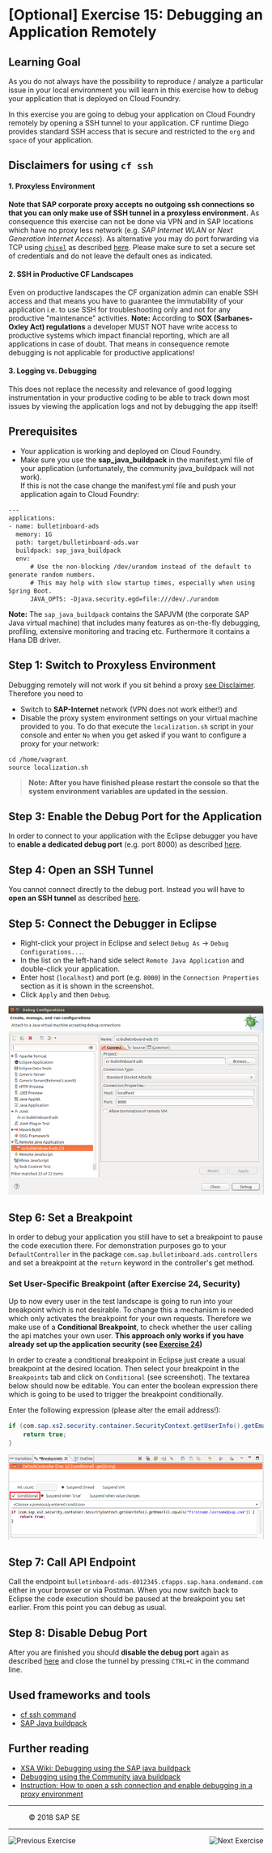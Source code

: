 # [Optional] Exercise 15: Debugging an Application Remotely

## Learning Goal

As you do not always have the possibility to reproduce / analyze a particular issue in your local environment you will learn in this exercise how to debug your application that is deployed on Cloud Foundry. 

In this exercise you are going to debug your application on Cloud Foundry remotely by opening a SSH tunnel to your application. CF runtime Diego provides standard SSH access that is secure and restricted to the `org` and `space` of your application.

## Disclaimers for using `cf ssh`
#### 1. Proxyless Environment  
**Note that SAP corporate proxy accepts no outgoing ssh connections so that you can only make use of SSH tunnel in a proxyless environment.** As consequence this exercise can not be done via VPN and in SAP locations which have no proxy less network (e.g. *SAP Internet WLAN* or *Next Generation Internet Access*). As alternative you may do port forwarding via TCP using [`chisel`](https://github.infra.hana.ondemand.com/cloudfoundry/chisel) as described [here](https://jam4.sapjam.com/wiki/show/6PSJs2HhPqwUGO5fGrKqPS). Please make sure to set a secure set of credentials and do not leave the default ones as indicated.

#### 2. SSH in Productive CF Landscapes  
Even on productive landscapes the CF organization admin can enable SSH access and that means you have to guarantee the immutability of your application i.e. to use SSH for troubleshooting only and not for any productive "maintenance" activities. **Note:** According to **SOX (Sarbanes-Oxley Act) regulations** a developer MUST NOT have write access to productive systems which impact financial reporting, which are all applications in case of doubt. 
That means in consequence remote debugging is not applicable for productive applications!

#### 3. Logging vs. Debugging  
This does not replace the necessity and relevance of good logging instrumentation in your productive coding to be able to track down most issues by viewing the application logs and not by debugging the app itself! 


## Prerequisites

- Your application is working and deployed on Cloud Foundry.
- Make sure you use the **sap_java_buildpack** in the manifest.yml file of your application (unfortunately, the community java_buildpack will not work).  
If this is not the case change the manifest.yml file and push your application again to Cloud Foundry:

```
---
applications:
- name: bulletinboard-ads
  memory: 1G
  path: target/bulletinboard-ads.war
  buildpack: sap_java_buildpack
  env:
      # Use the non-blocking /dev/urandom instead of the default to generate random numbers.
      # This may help with slow startup times, especially when using Spring Boot.
      JAVA_OPTS: -Djava.security.egd=file:///dev/./urandom
```

**Note:** The `sap_java_buildpack` contains the SAPJVM (the corporate SAP Java virtual machine) that includes many features as on-the-fly debugging, profiling, extensive monitoring and tracing etc. Furthermore it contains a Hana DB driver.

## Step 1: Switch to Proxyless Environment

Debugging remotely will not work if you sit behind a proxy [see Disclaimer](#disclaimers-for-using-cf-ssh). Therefore you need to

- Switch to **SAP-Internet** network (VPN does not work either!) and
- Disable the proxy system environment settings on your virtual machine provided to you. To do that execute the `localization.sh` script in your console and enter `No` when you get asked if you want to configure a proxy for your network:
```
cd /home/vagrant
source localization.sh
```
> **Note: After you have finished please restart the console so that the system environment variables are updated in the session.**

## Step 3: Enable the Debug Port for the Application

In order to connect to your application with the Eclipse debugger you have to **enable a dedicated debug port** (e.g. port 8000) as described [here](https://wiki.wdf.sap.corp/wiki/display/xs2java/Debugging+on+Cloud+Foundry).

## Step 4: Open an SSH Tunnel

You cannot connect directly to the debug port. Instead you will have to **open an SSH tunnel** as described [here](https://wiki.wdf.sap.corp/wiki/display/xs2java/Debugging+on+Cloud+Foundry).


## Step 5: Connect the Debugger in Eclipse

- Right-click your project in Eclipse and select `Debug As` -> `Debug Configurations...`.
- In the list on the left-hand side select `Remote Java Application` and double-click your application.
- Enter host (`localhost`) and port (e.g. `8000`) in the `Connection Properties` section as it is shown in the screenshot.
- Click `Apply` and then `Debug`.

![Debug Configurations in Eclipse](images/Debug_Config.png)

## Step 6: Set a Breakpoint

In order to debug your application you still have to set a breakpoint to pause the code execution there.
For demonstration purposes go to your `DefaultController` in the package `com.sap.bulletinboard.ads.controllers`
and set a breakpoint at the `return` keyword in the controller's get method.

### Set User-Specific Breakpoint (after Exercise 24, Security) 
Up to now every user in the test landscape is going to run into your breakpoint which is not desirable.
To change this a mechanism is needed which only activates the breakpoint for your own requests. Therefore we make use of a **Conditional Breakpoint**, to check whether the user calling the api matches your own user. **This approach only works if you have already set up the application security (see [Exercise 24](../Security/Exercise_24_MakeYourApplicationSecure.md))**

In order to create a conditional breakpoint in Eclipse just create a usual breakpoint at the desired location. Then select your breakpoint in the `Breakpoints` tab and click on `Conditional` (see screenshot). The textarea below should now be editable. You can enter the boolean expression there which is going to be used to trigger the breakpoint conditionally.

Enter the following expression (please alter the email address!):

```java
if (com.sap.xs2.security.container.SecurityContext.getUserInfo().getEmail().equals("firstname.lastname@sap.com")) {
    return true;
}
```

![Setting a conditional breakpoint](images/Conditional_Breakpoint.png)

## Step 7: Call API Endpoint

Call the endpoint `bulletinboard-ads-d012345.cfapps.sap.hana.ondemand.com` either in your browser or via Postman.
When you now switch back to Eclipse the code execution should be paused at the breakpoint you set earlier.
From this point you can debug as usual.

## Step 8: Disable Debug Port

After you are finished you should **disable the debug port** again as described [here](https://wiki.wdf.sap.corp/wiki/display/xs2java/Debugging+on+Cloud+Foundry) and close the tunnel by pressing `CTRL+C` in the command line.

## Used frameworks and tools
- [cf ssh command](https://docs.cloudfoundry.org/devguide/deploy-apps/ssh-apps.html)
- [SAP Java buildpack](https://wiki.wdf.sap.corp/wiki/display/xs2java/SAP+Java+Buildack+for+Cloud+Foundry) 

## Further reading
- [XSA Wiki: Debugging using the SAP java buildpack](https://wiki.wdf.sap.corp/wiki/display/xs2java/Debugging+on+Cloud+Foundry)
- [Debugging using the Community java buildpack](https://github.com/cloudfoundry/java-buildpack/blob/master/docs/framework-debug.md)
- [Instruction: How to open a ssh connection and enable debugging in a proxy environment](https://wiki.wdf.sap.corp/wiki/display/Indigo/How+to+open+a+ssh+connection+and+enable+debugging+in+a+proxy+environment)

***
<dl>
  <dd>
  <div class="footer">&copy; 2018 SAP SE</div>
  </dd>
</dl>
<hr>
<a href="/LoggingTracing/Exercise_14_GettingStarted_With_ELK_Stack.md">
  <img align="left" alt="Previous Exercise">
</a>
<a href="/Service2ServiceCommunication/Exercise_16_Call_UserService.md">
  <img align="right" alt="Next Exercise">
</a>

